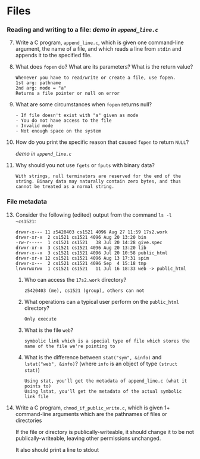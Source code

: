 # Files

### Reading and writing to a file:  *demo in `append_line.c`*



7. Write a C program, ```append_line.c```, which is given one command-line argument, the name of a file, and which reads a line from ```stdin``` and appends it to the specified file.

2. What does ```fopen``` do? What are its parameters? What is the return value?

   ```
   Whenever you have to read/write or create a file, use fopen. 
   1st arg: pathname
   2nd arg: mode = "a"
   Returns a file pointer or null on error
   ```

3. What are some circumstances when ```fopen``` returns null?

   ```
   - If file doesn't exist with "a" given as mode
   - You do not have access to the file
   - Invalid mode
   - Not enough space on the system
   ```

4. How do you print the specific reason that caused `fopen` to return `NULL`?  

   *demo in `append_line.c`*

8. Why should you not use ```fgets``` or `fputs` with binary data?

   ```
   With strings, null terminators are reserved for the end of the string. Binary data may naturally contain zero bytes, and thus cannot be treated as a normal string.
   ```





### File metadata

13. Consider the following (edited) output from the command `ls -l ~cs1521`:

    ```
    drwxr-x--- 11 z5420403 cs1521 4096 Aug 27 11:59 17s2.work
    drwxr-xr-x  2 cs1521 cs1521 4096 Aug 20 13:20 bin
    -rw-r-----  1 cs1521 cs1521   38 Jul 20 14:28 give.spec
    drwxr-xr-x  3 cs1521 cs1521 4096 Aug 20 13:20 lib
    drwxr-x--x  3 cs1521 cs1521 4096 Jul 20 10:58 public_html
    drwxr-xr-x 12 cs1521 cs1521 4096 Aug 13 17:31 spim
    drwxr-x---  2 cs1521 cs1521 4096 Sep  4 15:18 tmp
    lrwxrwxrwx  1 cs1521 cs1521   11 Jul 16 18:33 web -> public_html
    ```

    1. Who can access the `17s2.work` directory?

       ```
       z5420403 (me), cs1521 (group), others can not
       ```

    2. What operations can a typical user perform on the `public_html` directory?

       ```
       Only execute
       ```

    3. What is the file `web`?

       ```
       symbolic link which is a special type of file which stores the name of the file we're pointing to
       ```

    4. What is the difference between `stat("sym", &info)` and `lstat("web", &info)`?
       (where `info` is an object of type `(struct stat)`)

       ```
       Using stat, you'll get the metadata of append_line.c (what it points to)
       Using lstat, you'll get the metadata of the actual symbolic link file
       ```



15. Write a C program, `chmod_if_public_write.c`, which is given 1+ command-line arguments which are the pathnames of files or directories

    If the file or directory is publically-writeable, it should change it to be not publically-writeable, leaving other permissions unchanged.

    It also should print a line to stdout